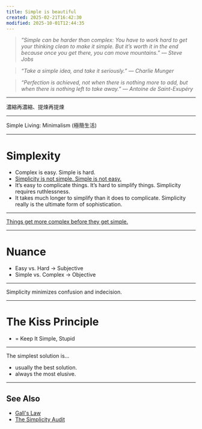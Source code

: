 ```yaml
---
title: Simple is beautiful
created: 2025-02-21T16:42:30
modified: 2025-10-01T12:44:35
---
```


> _”Simple can be harder than complex: You have to work hard to get your thinking clean to make it simple. But it’s worth it in the end because once you get there, you can move mountains.” — Steve Jobs_

> _“Take a simple idea, and take it seriously.” — Charlie Munger_

> _“Perfection is achieved, not when there is nothing more to add, but when there is nothing left to take away.” — Antoine de Saint-Exupéry_

---

濃縮再濃縮、提煉再提煉

---

Simple Living: Minimalism (極簡生活)

---

# Simplexity

* Complex is easy. Simple is hard.
* [Simplicity is not simple. Simple is not easy.](https://www.youtube.com/watch?v=SxdOUGdseq4)
* It’s easy to complicate things. It’s hard to simplify things. Simplicity requires ruthlessness.
* It takes much longer to simplify than it does to complicate. Simplicity really is the ultimate form of sophistication.

---

[Things get more complex before they get simple.](https://sketchplanations.com/things-get-more-complex-before-they-get-simple)

---

# Nuance

* Easy vs. Hard → Subjective
* Simple vs. Complex → Objective

---

Simplicity minimizes confusion and indecision.

---

# The Kiss Principle

* = Keep It Simple, Stupid

---

The simplest solution is…

* usually the best solution.
* always the most elusive.

---

## See Also

* [Gall's Law](Gall's%20Law.md)
* [The Simplicity Audit](the-simplicity-audit.md)

